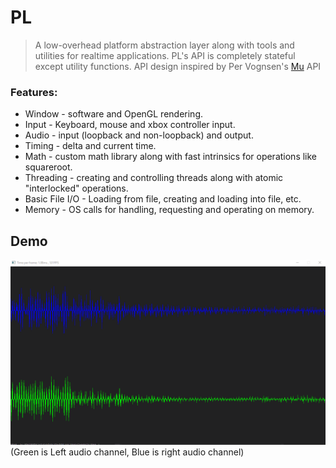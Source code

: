 # PL
> A low-overhead platform abstraction layer along with tools and utilities for realtime applications.
> PL's API is completely stateful except utility functions. API design inspired by Per Vognsen's [Mu](https://www.youtube.com/watch?v=NG_mUhc8LRw) API

### Features:
- Window - software and OpenGL rendering.
- Input - Keyboard, mouse and xbox controller input.
- Audio - input (loopback and non-loopback) and output.
- Timing - delta and current time.
- Math - custom math library along with fast intrinsics for operations like squareroot.
- Threading - creating and controlling threads along with atomic "interlocked" operations.
- Basic File I/O - Loading from file, creating and loading into file, etc.
- Memory - OS calls for handling, requesting and operating on memory.

## Demo
![Demo](Demo/demo.gif)
(Green is Left audio channel, Blue is right audio channel)
